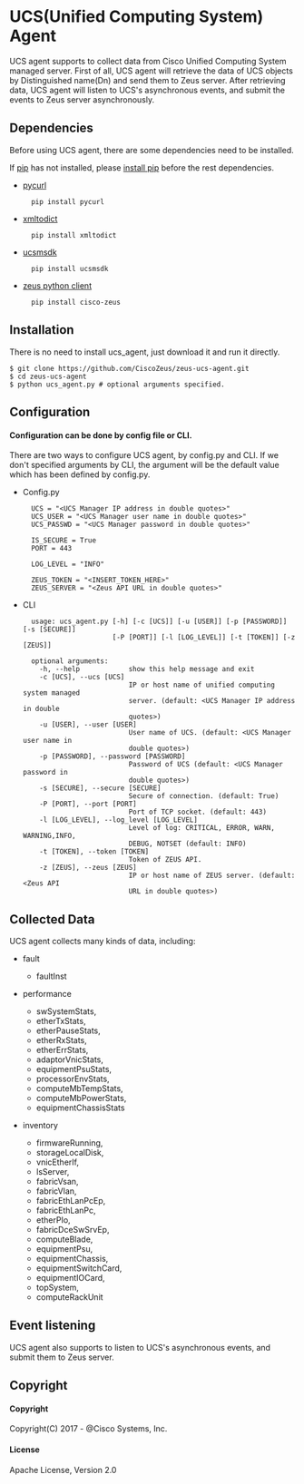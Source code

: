 # UCS(Unified Computing System) Agent


UCS agent supports to collect data from Cisco Unified Computing System managed server. First of all, UCS agent will retrieve the data of UCS objects by Distinguished name(Dn) and send them to Zeus server. After retrieving data, UCS agent will listen to UCS's asynchronous events, and submit the events to Zeus server asynchronously.  

## Dependencies

Before using UCS agent, there are some dependencies need to be installed. 

If [pip](https://pip.pypa.io/en/stable/)  has not installed, please [install pip](https://pip.pypa.io/en/stable/installing/) before the rest dependencies.

* [pycurl](http://pycurl.io/)

        pip install pycurl
        

* [xmltodict](https://pypi.python.org/pypi/xmltodict)

        pip install xmltodict
        
* [ucsmsdk](https://github.com/CiscoUcs/ucsmsdk)
    
        pip install ucsmsdk

    
* [zeus python client](https://github.com/CiscoZeus/python-zeusclient)
    
        pip install cisco-zeus


## Installation
 
 There is no need to install ucs_agent, just download it and run it directly.
 
    $ git clone https://github.com/CiscoZeus/zeus-ucs-agent.git
    $ cd zeus-ucs-agent
    $ python ucs_agent.py # optional arguments specified.

## Configuration
#### Configuration can be done by config file or CLI.

There are two ways to configure UCS agent, by config.py and CLI. If we don't specified arguments by CLI, the argument will be the default value which has been defined by config.py. 

* Config.py
    
        UCS = "<UCS Manager IP address in double quotes>"
        UCS_USER = "<UCS Manager user name in double quotes>"
        UCS_PASSWD = "<UCS Manager password in double quotes>"
        
        IS_SECURE = True
        PORT = 443
        
        LOG_LEVEL = "INFO"
        
        ZEUS_TOKEN = "<INSERT_TOKEN_HERE>"
        ZEUS_SERVER = "<Zeus API URL in double quotes>"

* CLI

        usage: ucs_agent.py [-h] [-c [UCS]] [-u [USER]] [-p [PASSWORD]] [-s [SECURE]]
                            [-P [PORT]] [-l [LOG_LEVEL]] [-t [TOKEN]] [-z [ZEUS]]
        
        optional arguments:
          -h, --help            show this help message and exit
          -c [UCS], --ucs [UCS]
                                IP or host name of unified computing system managed
                                server. (default: <UCS Manager IP address in double
                                quotes>)
          -u [USER], --user [USER]
                                User name of UCS. (default: <UCS Manager user name in
                                double quotes>)
          -p [PASSWORD], --password [PASSWORD]
                                Password of UCS (default: <UCS Manager password in
                                double quotes>)
          -s [SECURE], --secure [SECURE]
                                Secure of connection. (default: True)
          -P [PORT], --port [PORT]
                                Port of TCP socket. (default: 443)
          -l [LOG_LEVEL], --log_level [LOG_LEVEL]
                                Level of log: CRITICAL, ERROR, WARN, WARNING,INFO,
                                DEBUG, NOTSET (default: INFO)
          -t [TOKEN], --token [TOKEN]
                                Token of ZEUS API.
          -z [ZEUS], --zeus [ZEUS]
                                IP or host name of ZEUS server. (default: <Zeus API
                                URL in double quotes>)


## Collected Data
UCS agent collects many kinds of data, including:

* fault
    * faultInst

* performance
    * swSystemStats,
    * etherTxStats,
    * etherPauseStats,
    * etherRxStats,
    * etherErrStats,
    * adaptorVnicStats,
    * equipmentPsuStats,
    * processorEnvStats,
    * computeMbTempStats,
    * computeMbPowerStats,
    * equipmentChassisStats

* inventory
    * firmwareRunning,
    * storageLocalDisk,
    * vnicEtherIf,
    * lsServer,
    * fabricVsan,
    * fabricVlan,
    * fabricEthLanPcEp,
    * fabricEthLanPc,
    * etherPIo,
    * fabricDceSwSrvEp,
    * computeBlade,
    * equipmentPsu,
    * equipmentChassis,
    * equipmentSwitchCard,
    * equipmentIOCard,
    * topSystem,
    * computeRackUnit

## Event listening

UCS agent also supports to listen to UCS's asynchronous events, and submit them to Zeus server.

## Copyright
#### Copyright
Copyright(C) 2017 - @Cisco Systems, Inc.

#### License
Apache License, Version 2.0
